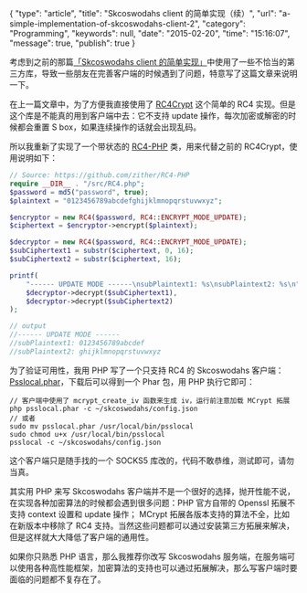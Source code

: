 {
    "type": "article",
    "title": "Skcoswodahs client 的简单实现（续）",
    "url": "a-simple-implementation-of-skcoswodahs-client-2",
    "category": "Programming",
    "keywords": null,
    "date": "2015-02-20",
    "time": "15:16:07",
    "message": true,
    "publish": true
}

考虑到之前的那篇[「Skcoswodahs client 的简单实现」](/article/2015/02/12/a-simple-implementation-of-Skcoswodahs-client/)中使用了一些不恰当的第三方库，导致一些朋友在完善客户端的时候遇到了问题，特意写了这篇文章来说明一下。

在上一篇文章中，为了方便我直接使用了 [RC4Crypt](http://sourceforge.net/projects/rc4crypt/) 这个简单的 RC4 实现。但是这个库是不能真的用到客户端中去：它不支持 update 操作，每次加密或解密的时候都会重置 S box，如果连续操作的话就会出现乱码。

所以我重新了实现了一个带状态的 [RC4-PHP](https://github.com/zither/RC4-PHP) 类，用来代替之前的 RC4Crypt，使用说明如下：

```php
// Source: https://github.com/zither/RC4-PHP
require __DIR__ . "/src/RC4.php";
$password = md5("password", true);
$plaintext = "0123456789abcdefghijklmnopqrstuvwxyz";

$encryptor = new RC4($password, RC4::ENCRYPT_MODE_UPDATE);
$ciphertext = $encryptor->encrypt($plaintext);

$decryptor = new RC4($password, RC4::ENCRYPT_MODE_UPDATE);
$subCiphertext1 = substr($ciphertext, 0, 16);
$subCiphertext2 = substr($ciphertext, 16);

printf(
    "------ UPDATE MODE ------\nsubPlaintext1: %s\nsubPlaintext2: %s\n",
    $decryptor->decrypt($subCiphertext1),
    $decryptor->decrypt($subCiphertext2)
);

// output
//------ UPDATE MODE ------
//subPlaintext1: 0123456789abcdef
//subPlaintext2: ghijklmnopqrstuvwxyz
```

为了验证可用性，我用 PHP 写了一个只支持 RC4 的 Skcoswodahs 客户端：[Psslocal.phar](http://pan.baidu.com/s/1sjuiJH7)，下载后可以得到一个 Phar 包，用 PHP 执行它即可：

```
// 客户端中使用了 mcrypt_create_iv 函数来生成 iv，运行前注意加载 MCrypt 拓展
php psslocal.phar -c ~/skcoswodahs/config.json
// 或者
sudo mv psslocal.phar /usr/local/bin/psslocal
sudo chmod u+x /usr/local/bin/psslocal
psslocal -c ~/skcoswodahs/config.json
```

这个客户端只是随手找的一个 SOCKS5 库改的，代码不敢恭维，测试即可，请勿当真。

其实用 PHP 来写 Skcoswodahs 客户端并不是一个很好的选择，抛开性能不说，在实现各种加密算法的时候都会遇到很多问题：PHP 官方自带的 Openssl 拓展不支持 context 设置和 update 操作； MCrypt 拓展各版本支持的算法不全，比如在新版本中移除了 RC4 支持。当然这些问题都可以通过安装第三方拓展来解决，但是这样就大大降低了客户端的通用性。

如果你只熟悉 PHP 语言，那么我推荐你改写 Skcoswodahs 服务端，在服务端可以使用各种高性能框架，加密算法的支持也可以通过拓展解决，那么写客户端时要面临的问题都不复存在了。

